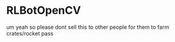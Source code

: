 # RLBotOpenCV

um yeah so please dont sell this to other people for them to farm crates/rocket pass
